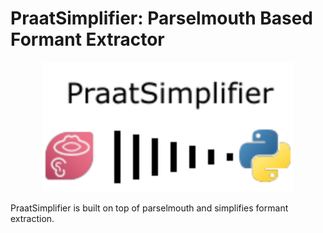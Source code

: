 # PraatSimplifier: Parselmouth Based Formant Extractor

<p align="center">
  <img src="resources/logo.pdf" width="400" title="Logo">
</p>

PraatSimplifier is built on top of parselmouth and simplifies formant extraction. 
